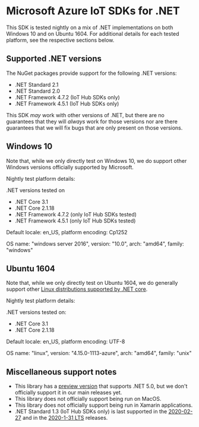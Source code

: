 # Microsoft Azure IoT SDKs for .NET

This SDK is tested nightly on a mix of .NET implementations on both Windows 10 and on Ubuntu 1604. For additional details
for each tested platform, see the respective sections below. 

## Supported .NET versions

The NuGet packages provide support for the following .NET versions:
- .NET Standard 2.1
- .NET Standard 2.0
- .NET Framework 4.7.2 (IoT Hub SDKs only)
- .NET Framework 4.5.1 (IoT Hub SDKs only)

This SDK _may_ work with other versions of .NET, but there are no guarantees that they will _always_ work for those 
versions nor are there guarantees that we will fix bugs that are only present on those versions.

## Windows 10

Note that, while we only directly test on Windows 10, we do support other Windows versions officially supported by Microsoft.

Nightly test platform details:

.NET versions tested on
- .NET Core 3.1
- .NET Core 2.1.18
- .NET Framework 4.7.2 (only IoT Hub SDKs tested)
- .NET Framework 4.5.1 (only IoT Hub SDKs tested)


Default locale: en_US, platform encoding: Cp1252

OS name: "windows server 2016", version: "10.0", arch: "amd64", family: "windows"

## Ubuntu 1604

Note that, while we only directly test on Ubuntu 1604, we do generally support other [Linux distributions supported by .NET core](https://docs.microsoft.com/en-us/dotnet/core/install/linux). 

Nightly test platform details:

.NET versions tested on:
- .NET Core 3.1
- .NET Core 2.1.18

Default locale: en_US, platform encoding: UTF-8

OS name: "linux", version: "4.15.0-1113-azure", arch: "amd64", family: "unix"

## Miscellaneous support notes

- This library has a [preview version](https://github.com/Azure/azure-iot-sdk-csharp/releases/tag/preview_2021-6-8) that supports .NET 5.0, but we don't officially support it in our main releases yet.
- This library does not officially support being run on MacOS.
- This library does not officially support being run in Xamarin applications.
- .NET Standard 1.3 (IoT Hub SDKs only) is last supported in the [2020-02-27](https://github.com/Azure/azure-iot-sdk-csharp/releases/tag/2020-2-27) and in the [2020-1-31 LTS](https://github.com/Azure/azure-iot-sdk-csharp/releases/tag/lts_2020-1-31) releases.